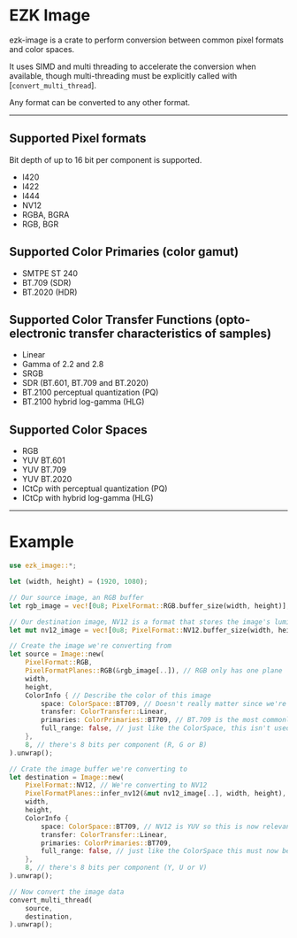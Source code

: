 
# EZK Image

ezk-image is a crate to perform conversion between common pixel formats and color spaces.

It uses SIMD and multi threading to accelerate the conversion when available, though multi-threading must
be explicitly called with [`convert_multi_thread`].

Any format can be converted to any other format.

---

## Supported Pixel formats

Bit depth of up to 16 bit per component is supported.

- I420
- I422
- I444
- NV12
- RGBA, BGRA
- RGB, BGR

## Supported Color Primaries (color gamut)

- SMTPE ST 240
- BT.709 (SDR)
- BT.2020 (HDR)

## Supported Color Transfer Functions (opto-electronic transfer characteristics of samples)

- Linear
- Gamma of 2.2 and 2.8
- SRGB
- SDR (BT.601, BT.709 and BT.2020)
- BT.2100 perceptual quantization (PQ)
- BT.2100 hybrid log-gamma (HLG)

## Supported Color Spaces

- RGB
- YUV BT.601
- YUV BT.709
- YUV BT.2020
- ICtCp with perceptual quantization (PQ)
- ICtCp with hybrid log-gamma (HLG)

---

# Example

```rust
use ezk_image::*;

let (width, height) = (1920, 1080);

// Our source image, an RGB buffer
let rgb_image = vec![0u8; PixelFormat::RGB.buffer_size(width, height)];

// Our destination image, NV12 is a format that stores the image's luminosity and colors in the YUV space
let mut nv12_image = vec![0u8; PixelFormat::NV12.buffer_size(width, height)];

// Create the image we're converting from
let source = Image::new(
    PixelFormat::RGB,
    PixelFormatPlanes::RGB(&rgb_image[..]), // RGB only has one plane
    width,
    height,
    ColorInfo { // Describe the color of this image
        space: ColorSpace::BT709, // Doesn't really matter since we're not going to use the color.space in RGB images
        transfer: ColorTransfer::Linear,
        primaries: ColorPrimaries::BT709, // BT.709 is the most commonly used color gamut for SDR content
        full_range: false, // just like the ColorSpace, this isn't used in RGB images
    },
    8, // there's 8 bits per component (R, G or B)
).unwrap();

// Crate the image buffer we're converting to
let destination = Image::new(
    PixelFormat::NV12, // We're converting to NV12
    PixelFormatPlanes::infer_nv12(&mut nv12_image[..], width, height), // NV12 has 2 planes, `PixelFormatPlanes` has convenience functions to calculate them from a single buffer
    width,
    height,
    ColorInfo {
        space: ColorSpace::BT709, // NV12 is YUV so this is now relevant
        transfer: ColorTransfer::Linear,
        primaries: ColorPrimaries::BT709,
        full_range: false, // just like the ColorSpace this must now be considered, because the target is YUV
    },
    8, // there's 8 bits per component (Y, U or V)
).unwrap();

// Now convert the image data
convert_multi_thread(
    source,
    destination,
).unwrap();
```
